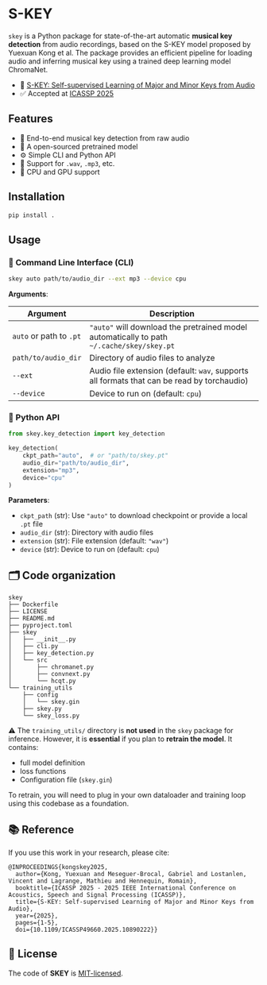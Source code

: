# S-KEY

`skey` is a Python package for state-of-the-art automatic **musical key detection** from audio recordings, based on the S-KEY model proposed by Yuexuan Kong et al. The package provides an efficient pipeline for loading audio and inferring musical key using a trained deep learning model ChromaNet.

- 📄 [S-KEY: Self-supervised Learning of Major and Minor Keys from Audio](https://arxiv.org/abs/2501.12907)  
- ✅ Accepted at [ICASSP 2025](https://ieeexplore.ieee.org/xpl/conhome/10887540/proceeding)

## Features

- 🎼 End-to-end musical key detection from raw audio
- 🧠 A open-sourced pretrained model
- ⚙️  Simple CLI and Python API
- 💽 Support for `.wav`, `.mp3`, etc.
- 🔌 CPU and GPU support



## Installation

```bash
pip install .
```

## Usage

### 🔧 Command Line Interface (CLI)

```bash
skey auto path/to/audio_dir --ext mp3 --device cpu
```

**Arguments**:

| Argument                | Description                                               |
| ----------------------- | --------------------------------------------------------- |
| `auto` or path to `.pt` | `"auto"` will download the pretrained model automatically to path `~/.cache/skey/skey.pt` |
| `path/to/audio_dir`     | Directory of audio files to analyze                       |
| `--ext`                 | Audio file extension (default: `wav`, supports all formats that can be read by torchaudio)                     |
| `--device`              | Device to run on (default: `cpu`)                  |


### 🐍 Python API

```python
from skey.key_detection import key_detection

key_detection(
    ckpt_path="auto",  # or "path/to/skey.pt"
    audio_dir="path/to/audio_dir",
    extension="mp3",
    device="cpu"
)
```

**Parameters**:

* `ckpt_path` (str): Use `"auto"` to download checkpoint or provide a local `.pt` file
* `audio_dir` (str): Directory with audio files
* `extension` (str): File extension (default: `"wav"`)
* `device` (str): Device to run on (default: `cpu`)

## 🗂️ Code organization

```
skey
├── Dockerfile
├── LICENSE
├── README.md
├── pyproject.toml
├── skey
│   ├── __init__.py
│   ├── cli.py
│   ├── key_detection.py
│   └── src
│       ├── chromanet.py
│       ├── convnext.py
│       └── hcqt.py
└── training_utils
    ├── config
    │   └── skey.gin
    ├── skey.py
    └── skey_loss.py
```

⚠️ The `training_utils/` directory is **not used** in the `skey` package for inference. However, it is **essential** if you plan to **retrain the model**. It contains:

* full model definition
* loss functions
* Configuration file (`skey.gin`)

To retrain, you will need to plug in your own dataloader and training loop using this codebase as a foundation.

## 📚 Reference

If you use this work in your research, please cite:

```
@INPROCEEDINGS{kongskey2025,
  author={Kong, Yuexuan and Meseguer-Brocal, Gabriel and Lostanlen, Vincent and Lagrange, Mathieu and Hennequin, Romain},
  booktitle={ICASSP 2025 - 2025 IEEE International Conference on Acoustics, Speech and Signal Processing (ICASSP)}, 
  title={S-KEY: Self-supervised Learning of Major and Minor Keys from Audio}, 
  year={2025},
  pages={1-5},
  doi={10.1109/ICASSP49660.2025.10890222}}
```

## 📄 License

The code of **SKEY** is [MIT-licensed](LICENSE).
